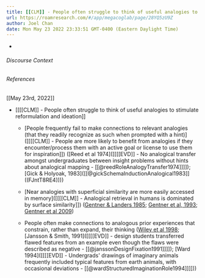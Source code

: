 ```yaml
---
title: [[CLM]] - People often struggle to think of useful analogies to stimulate reformulation and ideation
url: https://roamresearch.com/#/app/megacoglab/page/28YQ5zU9Z
author: Joel Chan
date: Mon May 23 2022 23:33:51 GMT-0400 (Eastern Daylight Time)
---
```


- 

###### Discourse Context



###### References

[[May 23rd, 2022]]

- [[[[CLM]] - People often struggle to think of useful analogies to stimulate reformulation and ideation]]

    - [People frequently fail to make connections to relevant analogies (that they readily recognize as such when prompted with a hint)]([[[[CLM]] - People are more likely to benefit from analogies if they encounter/process them with an active goal or license to use them for inspiration]]) ([Reed et al 1974]([[[[EVD]] - No analogical transfer amongst undergraduates between insight problems without hints about analogical mapping - [[@reedRoleAnalogyTransfer1974]]]]); [Gick & Holyoak, 1983]([[@gickSchemaInductionAnalogical1983]] ((FJntT8RE4))))

    - [Near analogies with superficial similarity are more easily accessed in memory]([[[[CLM]] - Analogical retrieval in humans is dominated by surface similarity]]) ([Gentner & Landers 1985]([[@gentnerAnalogicalRemindingGood1985]]); [Gentner et al, 1993]([[@gentnerRolesSimilarityTransfer1993]]); [Gentner et al 2009]([[@gentnerRevivingInertKnowledge2009]]))

    - People often make connections to analogous prior experiences that constrain, rather than expand, their thinking ([Wiley et al 1998]([[@wileyExpertiseMentalSet1998]]); [Jansson & Smith, 1991]([[[[EVD]] - design students transferred flawed features from an example even though the flaws were described as negative - [[@janssonDesignFixation1991]]]]); [Ward 1994]([[[[EVD]] - Undergrads' drawings of imaginary animals frequently included typical features from earth animals, with occasional deviations - [[@wardStructuredImaginationRole1994]]]]))

